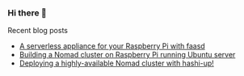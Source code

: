 ### Hi there 👋

Recent blog posts
<!-- BLOG-POST-LIST:START -->
- [A serverless appliance for your Raspberry Pi with faasd](https://johansiebens.dev/posts/2020/08/a-serverless-appliance-for-your-raspberry-pi-with-faasd/)
- [Building a Nomad cluster on Raspberry Pi running Ubuntu server](https://johansiebens.dev/posts/2020/08/building-a-nomad-cluster-on-raspberry-pi-running-ubuntu-server/)
- [Deploying a highly-available Nomad cluster with hashi-up!](https://johansiebens.dev/posts/2020/07/deploying-a-highly-available-nomad-cluster-with-hashi-up/)
<!-- BLOG-POST-LIST:END -->

<!--
**jsiebens/jsiebens** is a ✨ _special_ ✨ repository because its `README.md` (this file) appears on your GitHub profile.

Here are some ideas to get you started:

- 🔭 I’m currently working on ...
- 🌱 I’m currently learning ...
- 👯 I’m looking to collaborate on ...
- 🤔 I’m looking for help with ...
- 💬 Ask me about ...
- 📫 How to reach me: ...
- 😄 Pronouns: ...
- ⚡ Fun fact: ...
-->
